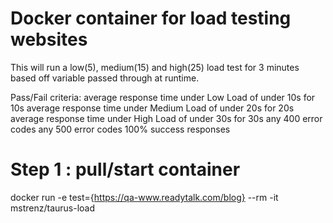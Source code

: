 # Docker container for load testing websites
This will run a low(5), medium(15) and high(25) load test for 3 minutes based off variable passed through at runtime.

Pass/Fail criteria:
average response time under Low Load of under 10s for 10s
average response time under Medium Load of under 20s for 20s
average response time under High Load of under 30s for 30s
any 400 error codes
any 500 error codes
100% success responses


# Step 1 : pull/start container
docker run -e test={https://qa-www.readytalk.com/blog} --rm -it mstrenz/taurus-load
